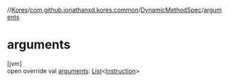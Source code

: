 //[Kores](../../../index.md)/[com.github.jonathanxd.kores.common](../index.md)/[DynamicMethodSpec](index.md)/[arguments](arguments.md)

# arguments

[jvm]\
open override val [arguments](arguments.md): [List](https://kotlinlang.org/api/latest/jvm/stdlib/kotlin.collections/-list/index.html)<[Instruction](../../com.github.jonathanxd.kores/-instruction/index.md)>

